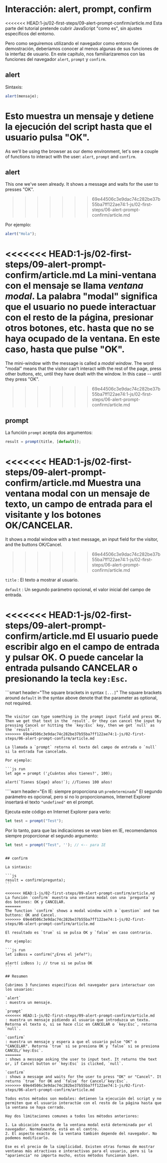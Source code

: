 # Interacción: alert, prompt, confirm

<<<<<<< HEAD:1-js/02-first-steps/09-alert-prompt-confirm/article.md
Esta parte del tutorial pretende cubrir JavaScript "como es", sin ajustes específicos del entorno.

Pero como seguiremos utilizando el navegador como entorno de demostración, deberíamos conocer al menos algunas de sus funciones de la interfaz de usuario. En este capítulo, nos familiarizaremos con las funciones del navegador `alert`, `prompt` y `confirm`.

## alert

Sintaxis:

```js
alert(mensaje);
```

Esto muestra un mensaje y detiene la ejecución del script hasta que el usuario pulsa "OK".
=======
As we'll be using the browser as our demo environment, let's see a couple of functions to interact with the user: `alert`, `prompt` and `confirm`.

## alert

This one we've seen already. It shows a message and waits for the user to presses "OK".
>>>>>>> 69e44506c3e9dac74c282be37b55ba7ff122ae74:1-js/02-first-steps/06-alert-prompt-confirm/article.md

Por ejemplo:

```js run
alert("Hola");
```

<<<<<<< HEAD:1-js/02-first-steps/09-alert-prompt-confirm/article.md
La mini-ventana con el mensaje se llama *ventana modal*. La palabra "modal" significa que el usuario no puede interactuar con el resto de la página, presionar otros botones, etc. hasta que no se haya ocupado de la ventana. En este caso, hasta que pulse "OK".
=======
The mini-window with the message is called a *modal window*. The word "modal" means that the visitor can't interact with the rest of the page, press other buttons, etc, until they have dealt with the window. In this case -- until they press "OK".
>>>>>>> 69e44506c3e9dac74c282be37b55ba7ff122ae74:1-js/02-first-steps/06-alert-prompt-confirm/article.md

## prompt

La función `prompt` acepta dos argumentos:

```js no-beautify
result = prompt(title, [default]);
```

<<<<<<< HEAD:1-js/02-first-steps/09-alert-prompt-confirm/article.md
Muestra una ventana modal con un mensaje de texto, un campo de entrada para el visitante y los botones OK/CANCELAR.
=======
It shows a modal window with a text message, an input field for the visitor, and the buttons OK/Cancel.
>>>>>>> 69e44506c3e9dac74c282be37b55ba7ff122ae74:1-js/02-first-steps/06-alert-prompt-confirm/article.md

`title`
: El texto a mostrar al usuario.

`default`
: Un segundo parámetro opcional, el valor inicial del campo de entrada.

<<<<<<< HEAD:1-js/02-first-steps/09-alert-prompt-confirm/article.md
El usuario puede escribir algo en el campo de entrada y pulsar OK. O puede cancelar la entrada pulsando CANCELAR o presionando la tecla `key:Esc`.
=======
```smart header="The square brackets in syntax `[...]`"
The square brackets around `default` in the syntax above denote that the parameter as optional, not required.
```

The visitor can type something in the prompt input field and press OK. Then we get that text in the `result`. Or they can cancel the input by pressing Cancel or hitting the `key:Esc` key, then we get `null` as the `result`.
>>>>>>> 69e44506c3e9dac74c282be37b55ba7ff122ae74:1-js/02-first-steps/06-alert-prompt-confirm/article.md

La llamada a `prompt` retorna el texto del campo de entrada o `null` si la entrada fue cancelada.

Por ejemplo:

```js run
let age = prompt ('¿Cuántos años tienes?', 100);

alert(`Tienes ${age} años!`); //Tienes 100 años!
```

````warn header="En IE: siempre proporciona un `predeterminado`"
El segundo parámetro es opcional, pero si no lo proporcionamos, Internet Explorer insertará el texto `"undefined"` en el prompt.

Ejecuta este código en Internet Explorer para verlo:

```js run
let test = prompt("Test");
```

Por lo tanto, para que las indicaciones se vean bien en IE, recomendamos siempre proporcionar el segundo argumento:

```js run
let test = prompt("Test", ''); // <-- para IE
```
````

## confirm

La sintaxis:

```js
result = confirm(pregunta);
```

<<<<<<< HEAD:1-js/02-first-steps/09-alert-prompt-confirm/article.md
La función `confirm` muestra una ventana modal con una `pregunta` y dos botones: OK y CANCELAR.
=======
The function `confirm` shows a modal window with a `question` and two buttons: OK and Cancel.
>>>>>>> 69e44506c3e9dac74c282be37b55ba7ff122ae74:1-js/02-first-steps/06-alert-prompt-confirm/article.md

El resultado es `true` si se pulsa OK y `false` en caso contrario.

Por ejemplo:

```js run
let isBoss = confirm("¿Eres el jefe?");

alert( isBoss ); // true si se pulsa OK
```

## Resumen

Cubrimos 3 funciones específicas del navegador para interactuar con los usuarios:

`alert`
: muestra un mensaje.

`prompt`
<<<<<<< HEAD:1-js/02-first-steps/09-alert-prompt-confirm/article.md
: muestra un mensaje pidiendo al usuario que introduzca un texto. Retorna el texto o, si se hace clic en CANCELAR o `key:Esc`, retorna `null`.

`confirm`
: muestra un mensaje y espera a que el usuario pulse "OK" o "CANCELAR". Retorna `true` si se presiona OK y `false` si se presiona CANCEL/`key:Esc`.
=======
: shows a message asking the user to input text. It returns the text or, if Cancel button or `key:Esc` is clicked, `null`.

`confirm`
: shows a message and waits for the user to press "OK" or "Cancel". It returns `true` for OK and `false` for Cancel/`key:Esc`.
>>>>>>> 69e44506c3e9dac74c282be37b55ba7ff122ae74:1-js/02-first-steps/06-alert-prompt-confirm/article.md

Todos estos métodos son modales: detienen la ejecución del script y no permiten que el usuario interactúe con el resto de la página hasta que la ventana se haya cerrado.

Hay dos limitaciones comunes a todos los métodos anteriores:

1. La ubicación exacta de la ventana modal está determinada por el navegador. Normalmente, está en el centro.
2. El aspecto exacto de la ventana también depende del navegador. No podemos modificarlo.

Ese es el precio de la simplicidad. Existen otras formas de mostrar ventanas más atractivas e interactivas para el usuario, pero si la "apariencia" no importa mucho, estos métodos funcionan bien.
